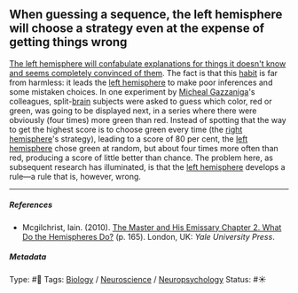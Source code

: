 ## When guessing a sequence, the left hemisphere will choose a strategy even at the expense of getting things wrong

[The left hemisphere will confabulate explanations for things it doesn't know and seems completely convinced of them](The%20left%20hemisphere%20will%20confabulate%20explanations%20for%20things%20it%20doesn't%20know%20and%20seems%20completely%20convinced%20of%20them.md). The fact is that this [habit](Habit.md) is far from harmless: it leads the [left hemisphere](Left%20hemisphere.md) to make poor inferences and some mistaken choices. In one experiment by [Micheal Gazzaniga]()'s colleagues, split-[brain](Brain.md) subjects were asked to guess which color, red or green, was going to be displayed next, in a series where there were obviously (four times) more green than red. Instead of spotting that the way to get the highest score is to choose green every time (the [right hemisphere](Right%20hemisphere.md)'s strategy), leading to a score of 80 per cent, the [left hemisphere](Left%20hemisphere.md) chose green at random, but about four times more often than red, producing a score of little better than chance. The problem here, as subsequent research has illuminated, is that the [left hemisphere](Left%20hemisphere.md) develops a rule—a rule that is, however, wrong.

---

##### References

* Mcgilchrist, Iain. (2010). [The Master and His Emissary Chapter 2. What Do the Hemispheres Do?](The%20Master%20and%20His%20Emissary%20Chapter%202.%20What%20Do%20the%20Hemispheres%20Do%3F.md) (p. 165). London, UK: *Yale University Press*.

##### Metadata

Type: #🔴 
Tags: [Biology]() / [Neuroscience](Neuroscience.md) / [Neuropsychology](Neuropsychology.md)
Status: #☀️ 
